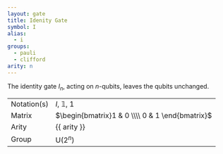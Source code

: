 ```yaml
---
layout: gate
title: Idenity Gate
symbol: I
alias:
  - i
groups:
  - pauli
  - clifford
arity: n
---
```


The identity gate $I_n$, acting on $n$-qubits, leaves the qubits unchanged.


|             |                                                 |
| ----------- | ----------------------------------------------- |
| Notation(s) | $I$, $\mathbb{1}$, $1$                          |
| Matrix      | $\begin{bmatrix}1 & 0 \\\\ 0 & 1 \end{bmatrix}$ |
| Arity       | {{ arity }}                                     |
| Group       | $\mathsf{U}(2^n)$                               |
